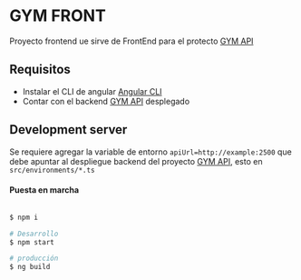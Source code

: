 # GYM FRONT

Proyecto frontend ue sirve de FrontEnd para el protecto [GYM API](https://github.com/paramirez/gym-api)

## Requisitos

- Instalar el CLI de angular [Angular CLI](https://github.com/angular/angular-cli)
- Contar con el backend [GYM API](https://github.com/paramirez/gym-api) desplegado

## Development server

Se requiere agregar la variable de entorno `apiUrl=http://example:2500` que debe apuntar al despliegue backend del proyecto [GYM API](https://github.com/paramirez/gym-api), esto en `src/environments/*.ts`

#### Puesta en marcha

```bash

$ npm i

# Desarrollo
$ npm start

# producción
$ ng build

```

